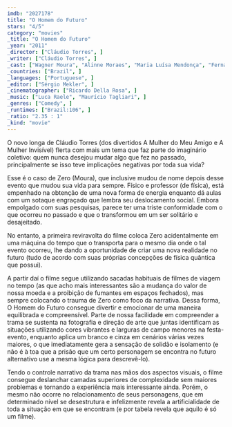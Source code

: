 ```yaml
---
imdb: "2027178"
title: "O Homem do Futuro"
stars: "4/5"
category: "movies"
_title: "O Homem do Futuro"
_year: "2011"
_director: ["Cláudio Torres", ]
_writer: ["Cláudio Torres", ]
_cast: ["Wagner Moura", "Alinne Moraes", "Maria Luísa Mendonça", "Fernando Ceylão", "Gabriel Braga Nunes", "Daniel Uemura", "José Steimberg", "Malu Rodrigues", "Gregório Duvivier", ]
_countries: ["Brazil", ]
_languages: ["Portuguese", ]
_editor: ["Sérgio Mekler", ]
_cinematographer: ["Ricardo Della Rosa", ]
_music: ["Luca Raele", "Maurício Tagliari", ]
_genres: ["Comedy", ]
_runtimes: ["Brazil:106", ]
_ratio: "2.35 : 1"
_kind: "movie"
---
```



O novo longa de Cláudio Torres (dos divertidos A Mulher do Meu Amigo e A Mulher Invisível) flerta com mais um tema que faz parte do imaginário coletivo: quem nunca desejou mudar algo que fez no passado, principalmente se isso teve implicações negativas por toda sua vida?

Esse é o caso de Zero (Moura), que inclusive mudou de nome depois desse evento que mudou sua vida para sempre. Físico e professor (de física), está empenhado na obtenção de uma nova forma de energia enquanto dá aulas com um sotaque engraçado que lembra seu deslocamento social. Embora empolgado com suas pesquisas, parece ter uma triste conformidade com o que ocorreu no passado e que o transformou em um ser solitário e desajeitado.

No entanto, a primeira reviravolta do filme coloca Zero acidentalmente em uma máquina do tempo que o transporta para o mesmo dia onde o tal evento ocorreu, lhe dando a oportunidade de criar uma nova realidade no futuro (tudo de acordo com suas próprias concepções de física quântica que possui).

A partir daí o filme segue utilizando sacadas habituais de filmes de viagem no tempo (as que acho mais interessantes são a mudança do valor de nossa moeda e a proibição de fumantes em espaços fechados), mas sempre colocando o trauma de Zero como foco da narrativa. Dessa forma, O Homem do Futuro consegue divertir e emocionar de uma maneira equilibrada e compreensível. Parte de nossa facilidade em compreender a trama se sustenta na fotografia e direção de arte que juntas identificam as situações utilizando cores vibrantes e larguras de campo menores na festa-evento, enquanto aplica um branco e cinza em cenários várias vezes maiores, o que imediatamente gera a sensação de solidão e isolamento (e não é à toa que a prisão que um certo personagem se encontra no futuro alternativo use a mesma lógica para descrevê-lo).

Tendo o controle narrativo da trama nas mãos dos aspectos visuais, o filme consegue deslanchar camadas superiores de complexidade sem maiores problemas e tornando a experiência mais interessante ainda. Porém, o mesmo não ocorre no relacionamento de seus personagens, que em determinado nível se desestrutura e infelizmente revela a artificialidade de toda a situação em que se encontram (e por tabela revela que aquilo é só um filme).

